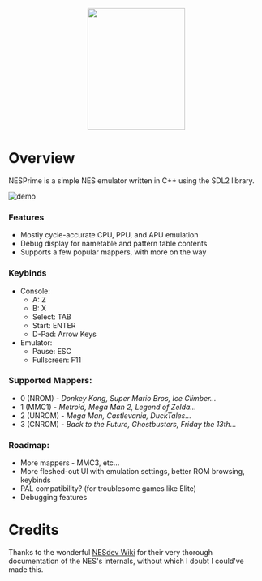 <p align="center"><img src="https://github.com/jeffrey-m4k/NESPrime/assets/52832383/1428cf69-13ce-40ca-953a-765901518195" width=192 height=240/>
</p>

# Overview
NESPrime is a simple NES emulator written in C++ using the SDL2 library.

![demo](https://github.com/jeffrey-m4k/NESPrime/assets/52832383/590795cf-dc30-4b3d-aed6-664979539a91)

### Features
- Mostly cycle-accurate CPU, PPU, and APU emulation
- Debug display for nametable and pattern table contents
- Supports a few popular mappers, with more on the way

### Keybinds
- Console:
  - A: Z
  - B: X
  - Select: TAB
  - Start: ENTER
  - D-Pad: Arrow Keys
- Emulator:
  - Pause: ESC
  - Fullscreen: F11
 
### Supported Mappers:
  - 0 (NROM) - *Donkey Kong, Super Mario Bros, Ice Climber...*
  - 1 (MMC1) - *Metroid, Mega Man 2, Legend of Zelda...*
  - 2 (UNROM) - *Mega Man, Castlevania, DuckTales...*
  - 3 (CNROM) - *Back to the Future, Ghostbusters, Friday the 13th...*

### Roadmap:
- More mappers - MMC3, etc...
- More fleshed-out UI with emulation settings, better ROM browsing, keybinds
- PAL compatibility? (for troublesome games like Elite)
- Debugging features

# Credits
Thanks to the wonderful [NESdev Wiki](https://www.nesdev.org/wiki/Nesdev_Wiki) for their very thorough documentation of the NES's internals, without which I doubt I could've made this.
